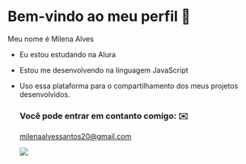 # Bem-vindo ao meu perfil 💜

Meu nome é Milena Alves 

- Eu estou estudando na Alura
- Estou me desenvolvendo na linguagem JavaScript
- Uso essa plataforma para o compartilhamento dos meus projetos desenvolvidos.

  ### Você pode entrar em contanto comigo: ✉️

  milenaalvessantos20@gmail.com



  ![](  https://media1.tenor.com/m/n6FQqYwJWo8AAAAC/zendaya-challengers-challengers-movie.gif)
 


<!---
milenaalvsz24/milenaalvsz24 is a ✨ special ✨ repository because its `README.md` (this file) appears on your GitHub profile.
You can click the Preview link to take a look at your changes.
--->
